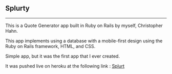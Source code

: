 Splurty
---------
---------
This is a Quote Generator app built in Ruby on Rails by myself, Christopher Hahn.



This app implements using a database with a mobile-first design using the Ruby on Rails framework, HTML, and CSS.

Simple app, but it was the first app that I ever created.

It was pushed live on heroku at the following link :
[Splurt](https://splurty-christopher-hahn.herokuapp.com)